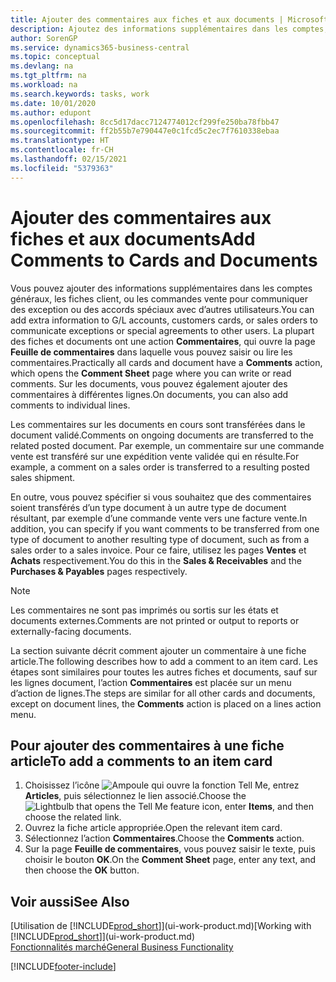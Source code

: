 ```yaml
---
title: Ajouter des commentaires aux fiches et aux documents | Microsoft Docs
description: Ajoutez des informations supplémentaires dans les comptes, les fiches client, ou les commandes vente pour communiquer des accords, tels qu’un prix spécial ou un mode de livraison, pour d’autres utilisateurs.
author: SorenGP
ms.service: dynamics365-business-central
ms.topic: conceptual
ms.devlang: na
ms.tgt_pltfrm: na
ms.workload: na
ms.search.keywords: tasks, work
ms.date: 10/01/2020
ms.author: edupont
ms.openlocfilehash: 8cc5d17dacc7124774012cf299fe250ba78fbb47
ms.sourcegitcommit: ff2b55b7e790447e0c1fcd5c2ec7f7610338ebaa
ms.translationtype: HT
ms.contentlocale: fr-CH
ms.lasthandoff: 02/15/2021
ms.locfileid: "5379363"
---
```

# <a name="add-comments-to-cards-and-documents"></a><span data-ttu-id="9dfd2-103">Ajouter des commentaires aux fiches et aux documents</span><span class="sxs-lookup"><span data-stu-id="9dfd2-103">Add Comments to Cards and Documents</span></span>
<span data-ttu-id="9dfd2-104">Vous pouvez ajouter des informations supplémentaires dans les comptes généraux, les fiches client, ou les commandes vente pour communiquer des exception ou des accords spéciaux avec d’autres utilisateurs.</span><span class="sxs-lookup"><span data-stu-id="9dfd2-104">You can add extra information to G/L accounts, customers cards, or sales orders to communicate exceptions or special agreements to other users.</span></span>
<span data-ttu-id="9dfd2-105">La plupart des fiches et documents ont une action **Commentaires**, qui ouvre la page **Feuille de commentaires** dans laquelle vous pouvez saisir ou lire les commentaires.</span><span class="sxs-lookup"><span data-stu-id="9dfd2-105">Practically all cards and document have a **Comments** action, which opens the **Comment Sheet** page where you can write or read comments.</span></span> <span data-ttu-id="9dfd2-106">Sur les documents, vous pouvez également ajouter des commentaires à différentes lignes.</span><span class="sxs-lookup"><span data-stu-id="9dfd2-106">On documents, you can also add comments to individual lines.</span></span>

<span data-ttu-id="9dfd2-107">Les commentaires sur les documents en cours sont transférées dans le document validé.</span><span class="sxs-lookup"><span data-stu-id="9dfd2-107">Comments on ongoing documents are transferred to the related posted document.</span></span> <span data-ttu-id="9dfd2-108">Par exemple, un commentaire sur une commande vente est transféré sur une expédition vente validée qui en résulte.</span><span class="sxs-lookup"><span data-stu-id="9dfd2-108">For example, a comment on a sales order is transferred to a resulting posted sales shipment.</span></span>

<span data-ttu-id="9dfd2-109">En outre, vous pouvez spécifier si vous souhaitez que des commentaires soient transférés d’un type document à un autre type de document résultant, par exemple d’une commande vente vers une facture vente.</span><span class="sxs-lookup"><span data-stu-id="9dfd2-109">In addition, you can specify if you want comments to be transferred from one type of document to another resulting type of document, such as from a sales order to a sales invoice.</span></span> <span data-ttu-id="9dfd2-110">Pour ce faire, utilisez les pages **Ventes** et **Achats** respectivement.</span><span class="sxs-lookup"><span data-stu-id="9dfd2-110">You do this in the **Sales & Receivables** and the **Purchases & Payables** pages respectively.</span></span>

> [!NOTE]
> <span data-ttu-id="9dfd2-111">Les commentaires ne sont pas imprimés ou sortis sur les états et documents externes.</span><span class="sxs-lookup"><span data-stu-id="9dfd2-111">Comments are not printed or output to reports or externally-facing documents.</span></span>

<span data-ttu-id="9dfd2-112">La section suivante décrit comment ajouter un commentaire à une fiche article.</span><span class="sxs-lookup"><span data-stu-id="9dfd2-112">The following describes how to add a comment to an item card.</span></span> <span data-ttu-id="9dfd2-113">Les étapes sont similaires pour toutes les autres fiches et documents, sauf sur les lignes document, l’action **Commentaires** est placée sur un menu d’action de lignes.</span><span class="sxs-lookup"><span data-stu-id="9dfd2-113">The steps are similar for all other cards and documents, except on document lines, the **Comments** action is placed on a lines action menu.</span></span>

## <a name="to-add-a-comments-to-an-item-card"></a><span data-ttu-id="9dfd2-114">Pour ajouter des commentaires à une fiche article</span><span class="sxs-lookup"><span data-stu-id="9dfd2-114">To add a comments to an item card</span></span>
1. <span data-ttu-id="9dfd2-115">Choisissez l’icône ![Ampoule qui ouvre la fonction Tell Me](media/ui-search/search_small.png "Dites-moi ce que vous voulez faire"), entrez **Articles**, puis sélectionnez le lien associé.</span><span class="sxs-lookup"><span data-stu-id="9dfd2-115">Choose the ![Lightbulb that opens the Tell Me feature](media/ui-search/search_small.png "Tell me what you want to do") icon, enter **Items**, and then choose the related link.</span></span>
2. <span data-ttu-id="9dfd2-116">Ouvrez la fiche article appropriée.</span><span class="sxs-lookup"><span data-stu-id="9dfd2-116">Open the relevant item card.</span></span>
3. <span data-ttu-id="9dfd2-117">Sélectionnez l’action **Commentaires**.</span><span class="sxs-lookup"><span data-stu-id="9dfd2-117">Choose the **Comments** action.</span></span>
4. <span data-ttu-id="9dfd2-118">Sur la page **Feuille de commentaires**, vous pouvez saisir le texte, puis choisir le bouton **OK**.</span><span class="sxs-lookup"><span data-stu-id="9dfd2-118">On the **Comment Sheet** page, enter any text, and then choose the **OK** button.</span></span>

## <a name="see-also"></a><span data-ttu-id="9dfd2-119">Voir aussi</span><span class="sxs-lookup"><span data-stu-id="9dfd2-119">See Also</span></span>
<span data-ttu-id="9dfd2-120">[Utilisation de [!INCLUDE[prod_short](includes/prod_short.md)]](ui-work-product.md)</span><span class="sxs-lookup"><span data-stu-id="9dfd2-120">[Working with [!INCLUDE[prod_short](includes/prod_short.md)]](ui-work-product.md)</span></span>  
[<span data-ttu-id="9dfd2-121">Fonctionnalités marché</span><span class="sxs-lookup"><span data-stu-id="9dfd2-121">General Business Functionality</span></span>](ui-across-business-areas.md)


[!INCLUDE[footer-include](includes/footer-banner.md)]